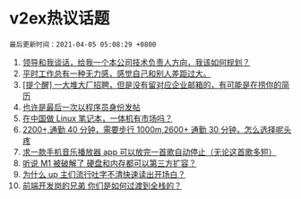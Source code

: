 # v2ex热议话题

`最后更新时间：2021-04-05 05:08:29 +0800`

1. [领导和我谈话，给我一个本公司技术负责人方向，我该如何规划？](https://www.v2ex.com/t/767885)
1. [平时工作总有一种无力感，感觉自己和别人差距过大。](https://www.v2ex.com/t/767938)
1. [[提个醒] 一大堆大厂招聘，但是没有留对应企业邮箱的，有可能是在捞你的简历](https://www.v2ex.com/t/767879)
1. [也许是最后一次以程序员身份发帖](https://www.v2ex.com/t/767990)
1. [在中国做 Linux 笔记本，一体机有市场吗？](https://www.v2ex.com/t/768012)
1. [2200+,通勤 40 分钟，需要步行 1000m,2600+ 通勤 30 分钟，怎么选择呢头疼](https://www.v2ex.com/t/767890)
1. [求一款手机音乐播放器 app 可以放完一首歌自动停止（无论这首歌多短）](https://www.v2ex.com/t/767921)
1. [听说 M1 被破解了 硬盘和内存都可以第三方扩容？](https://www.v2ex.com/t/767969)
1. [为什么 up 主们流行吐字不清快速读出开场白？](https://www.v2ex.com/t/767902)
1. [前端开发岗的兄弟 你们是如何过渡到全栈的？](https://www.v2ex.com/t/767877)

